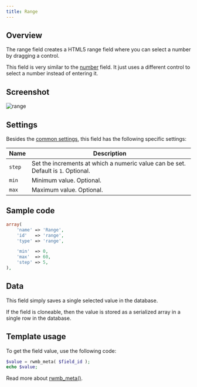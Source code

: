 ```yaml
---
title: Range
---
```


## Overview

The range field creates a HTML5 range field where you can select a number by dragging a control.

This field is very similar to the [number](/fields/number/) field. It just uses a different control to select a number instead of entering it.

## Screenshot

![range](https://i.imgur.com/eAHeRJS.png)

## Settings

Besides the [common settings](/field-settings/), this field has the following specific settings:

Name | Description
--- | ---
`step` | Set the increments at which a numeric value can be set. Default is `1`. Optional.
`min` | Minimum value. Optional.
`max` | Maximum value. Optional.

## Sample code

```php
array(
    'name' => 'Range',
    'id'   => 'range',
    'type' => 'range',

    'min'  => 0,
    'max'  => 60,
    'step' => 5,
),
```

## Data

This field simply saves a single selected value in the database.

If the field is cloneable, then the value is stored as a serialized array in a single row in the database.

## Template usage

To get the field value, use the following code:

```php
$value = rwmb_meta( $field_id );
echo $value;
```

Read more about [rwmb_meta()](/functions/rwmb-meta/).